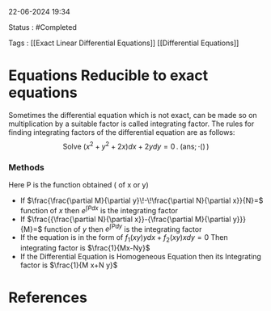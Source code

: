 
22-06-2024 19:34

Status : #Completed 

Tags : [[Exact Linear Differential Equations]] [[Differential Equations]] 

# Equations Reducible to exact equations

Sometimes the differential equation which is not exact, can be made so on multiplication by a suitable factor is called integrating factor. The rules for finding integrating factors of the differential equation are as follows:
$${\mathrm{Solve~}}\left(x^{2}+y^{2}+2x\right)d x+2y d y=0\,.\;(\mathrm{ans};\cdot\left(\right)\,)$$

### Methods

Here P is the function obtained ( of x or y)

- If $\frac{\frac{\partial M}{\partial y}\!-\!\frac{\partial N}{\partial x}}{N}=$ function of $x$ then  $e^{\int P d x}$  is the integrating factor
- If $\frac{{\frac{\partial N}{\partial x}}-{\frac{\partial M}{\partial y}}}{M}=$ function of $y$ then  $e^{\int P d y}$  is the integrating factor
- If the equation is in the form of  $f_{1}\left(x y\right)y d x+f_{2}\left(x y\right)x d y=0$  Then
	integrating factor is $\frac{1}{Mx-Ny}$
- If the Differential Equation is Homogeneous Equation 
	then its Integrating factor is $\frac{1}{M x+N y}$ 
# References
